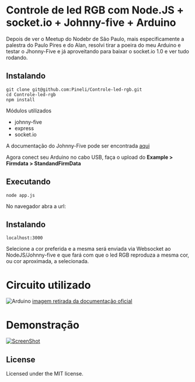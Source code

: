 Controle de led RGB com Node.JS + socket.io + Johnny-five + Arduino
========================================================

Depois de ver o Meetup do Nodebr de São Paulo, mais especificamente a palestra do Paulo Pires e do Alan, resolvi tirar a poeira do meu Arduino e testar o Jhonny-Five e já aproveitando para baixar o socket.io 1.0 e ver tudo rodando.

## Instalando

    git clone git@github.com:Pineli/Controle-led-rgb.git
    cd Controle-led-rgb
    npm install
    

Módulos utilizados

* johnny-five
* express
* socket.io

A documentação do Johnny-Five pode ser encontrada [aqui](https://github.com/rwaldron/johnny-five/wiki)


Agora conect seu Arduino no cabo USB, faça o upload do **Example > Firmdata > StandandFirmData**

## Executando

```
node app.js
```
No navegador abra a url:
## Instalando

```
localhost:3000
```
Selecione a cor preferida e a mesma será enviada via Websocket ao NodeJS/Johnny-five e que fará com que o led RGB reproduza a mesma cor, ou cor aproximada, a selecionada.


# Circuito utilizado

![Arduino](https://github.com/Pineli/johnny-five/raw/master/docs/breadboard/led-rgb.png)
[imagem retirada da documentação oficial](https://github.com/rwaldron/johnny-five/blob/master/docs/led-rgb.md) 

# Demonstração

[![ScreenShot](https://i1.ytimg.com/vi/9Fcb31sa3uo/default.jpg)](https://www.youtube.com/watch?v=9Fcb31sa3uo&feature=youtu.be)

## License
Licensed under the MIT license.
